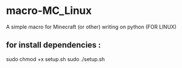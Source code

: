 # macro-MC_Linux
A simple macro for Minecraft (or other) writing on python (FOR LINUX)

for install dependencies :
--------------------------

sudo chmod +x setup.sh
sudo ./setup.sh
